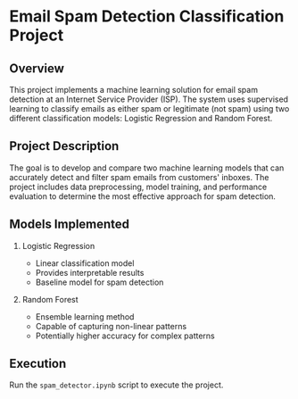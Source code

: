 # Email Spam Detection Classification Project

## Overview
This project implements a machine learning solution for email spam detection at
an Internet Service Provider (ISP). The system uses supervised learning to
classify emails as either spam or legitimate (not spam) using two different
classification models: Logistic Regression and Random Forest.

## Project Description
The goal is to develop and compare two machine learning models that can
accurately detect and filter spam emails from customers' inboxes. The project
includes data preprocessing, model training, and performance evaluation to
determine the most effective approach for spam detection.

## Models Implemented
1. Logistic Regression
   - Linear classification model
   - Provides interpretable results
   - Baseline model for spam detection

2. Random Forest
   - Ensemble learning method
   - Capable of capturing non-linear patterns
   - Potentially higher accuracy for complex patterns

## Execution
Run the `spam_detector.ipynb` script to execute the project.